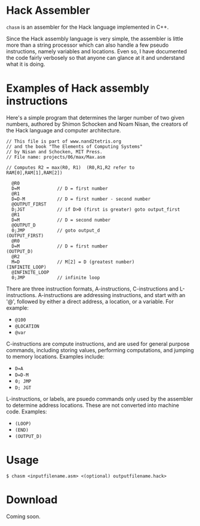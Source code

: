 # Hack Assembler
`chasm` is an assembler for the Hack language implemented in C++.

Since the Hack assembly language is very simple, the assembler is little more than a string processor which can also handle a few pseudo instructions, namely variables and locations. Even so, I have documented the code fairly verbosely so that anyone can glance at it and understand what it is doing.

# Examples of Hack assembly instructions

Here's a simple program that determines the larger number of two given numbers, authored by Shimon Schocken and Noam Nisan, the creators of the Hack language and computer architecture.

    // This file is part of www.nand2tetris.org
    // and the book "The Elements of Computing Systems"
    // by Nisan and Schocken, MIT Press.
    // File name: projects/06/max/Max.asm
  
    // Computes R2 = max(R0, R1)  (R0,R1,R2 refer to  RAM[0],RAM[1],RAM[2])
  
      @R0
      D=M              // D = first number
      @R1
      D=D-M            // D = first number - second number
      @OUTPUT_FIRST
      D;JGT            // if D>0 (first is greater) goto output_first
      @R1
      D=M              // D = second number
      @OUTPUT_D
      0;JMP            // goto output_d
    (OUTPUT_FIRST)
      @R0             
      D=M              // D = first number
    (OUTPUT_D)
      @R2
      M=D              // M[2] = D (greatest number)
    (INFINITE_LOOP)
      @INFINITE_LOOP
      0;JMP            // infinite loop

There are three instruction formats, A-instructions, C-instructions and L-instructions. A-instructions are addressing instructions, and start with an '@', followed by either a direct address, a location, or a variable. For example:

* `@100`
* `@LOCATION`
* `@var`
  
C-instructions are compute instructions, and are used for general purpose commands, including storing values, performing computations, and jumping to memory locations. Examples include:

* `D=A`
* `D=D-M`
* `0; JMP`
* `D; JGT`

L-instructions, or labels, are psuedo commands only used by the assembler to determine address locations. These are not converted into machine code. Examples:

* `(LOOP)`
* `(END)`
* `(OUTPUT_D)`

# Usage

`$ chasm <inputfilename.asm> <(optional) outputfilename.hack>`

# Download

Coming soon.
